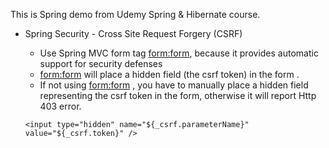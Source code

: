 This is Spring demo from Udemy Spring & Hibernate course.   
- Spring Security - Cross Site Request Forgery (CSRF)
    - Use Spring MVC form tag <form:form>, because it provides automatic support for security defenses
    - <form:form> will place a hidden field (the csrf token) in the form .
    - If not using <form:form> , you have to manually place a hidden field representing the csrf token in the form, otherwise it will report Http 403 error.
    
    ```
    <input type="hidden" name="${_csrf.parameterName}" value="${_csrf.token}" />
    ```

